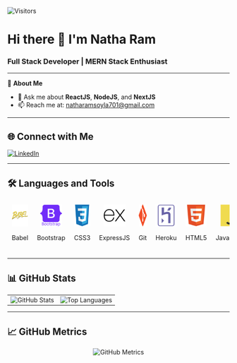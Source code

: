 ![Visitors](https://visitor-badge.laobi.icu/badge?page_id=Natharam)

# Hi there 👋 I'm Natha Ram  
### Full Stack Developer | MERN Stack Enthusiast  

---

🔹 **About Me**  
- 💬 Ask me about **ReactJS**, **NodeJS**, and **NextJS**  
- 📫 Reach me at: [natharamsoyla701@gmail.com](mailto:natharamsoyla701@gmail.com)

---

## 🌐 **Connect with Me**  
[![LinkedIn](https://img.shields.io/badge/LinkedIn-%230077B5.svg?style=flat&logo=linkedin&logoColor=white)](https://linkedin.com/in/natharam123)

---

## 🛠️ **Languages and Tools**

<div align="center">
  <div style="display: flex; flex-wrap: nowrap; overflow-x: auto; gap: 20px; padding: 10px;">
    <div style="text-align: center; width: 90px;">
      <img src="https://raw.githubusercontent.com/devicons/devicon/master/icons/babel/babel-original.svg" alt="Babel" width="50" height="50" />
      <p>Babel</p>
    </div>
    <div style="text-align: center; width: 90px;">
      <img src="https://raw.githubusercontent.com/devicons/devicon/master/icons/bootstrap/bootstrap-plain-wordmark.svg" alt="Bootstrap" width="50" height="50" />
      <p>Bootstrap</p>
    </div>
    <div style="text-align: center; width: 90px;">
      <img src="https://raw.githubusercontent.com/devicons/devicon/master/icons/css3/css3-original.svg" alt="CSS3" width="50" height="50" />
      <p>CSS3</p>
    </div>
    <div style="text-align: center; width: 90px;">
      <img src="https://raw.githubusercontent.com/devicons/devicon/master/icons/express/express-original.svg" alt="ExpressJS" width="50" height="50" />
      <p>ExpressJS</p>
    </div>
    <div style="text-align: center; width: 90px;">
      <img src="https://raw.githubusercontent.com/devicons/devicon/master/icons/git/git-original.svg" alt="Git" width="50" height="50" />
      <p>Git</p>
    </div>
    <div style="text-align: center; width: 90px;">
      <img src="https://raw.githubusercontent.com/devicons/devicon/master/icons/heroku/heroku-original.svg" alt="Heroku" width="50" height="50" />
      <p>Heroku</p>
    </div>
    <div style="text-align: center; width: 90px;">
      <img src="https://raw.githubusercontent.com/devicons/devicon/master/icons/html5/html5-original.svg" alt="HTML5" width="50" height="50" />
      <p>HTML5</p>
    </div>
    <div style="text-align: center; width: 90px;">
      <img src="https://raw.githubusercontent.com/devicons/devicon/master/icons/javascript/javascript-original.svg" alt="JavaScript" width="50" height="50" />
      <p>JavaScript</p>
    </div>
    <div style="text-align: center; width: 90px;">
      <img src="https://raw.githubusercontent.com/devicons/devicon/master/icons/mongodb/mongodb-original.svg" alt="MongoDB" width="50" height="50" />
      <p>MongoDB</p>
    </div>
    <div style="text-align: center; width: 90px;">
      <img src="https://raw.githubusercontent.com/devicons/devicon/master/icons/nextjs/nextjs-original.svg" alt="Next.js" width="50" height="50" />
      <p>Next.js</p>
    </div>
    <div style="text-align: center; width: 90px;">
      <img src="https://raw.githubusercontent.com/devicons/devicon/master/icons/nodejs/nodejs-original.svg" alt="Node.js" width="50" height="50" />
      <p>Node.js</p>
    </div>
    <div style="text-align: center; width: 90px;">
      <img src="https://raw.githubusercontent.com/devicons/devicon/master/icons/react/react-original.svg" alt="React.js" width="50" height="50" />
      <p>React.js</p>
    </div>
    <div style="text-align: center; width: 90px;">
      <img src="https://raw.githubusercontent.com/devicons/devicon/master/icons/typescript/typescript-original.svg" alt="TypeScript" width="50" height="50" />
      <p>TypeScript</p>
    </div>
    <div style="text-align: center; width: 90px;">
      <img src="https://raw.githubusercontent.com/devicons/devicon/master/icons/webpack/webpack-original.svg" alt="Webpack" width="50" height="50" />
      <p>Webpack</p>
    </div>
  </div>
</div>

---

## 📊 **GitHub Stats**  
<table>
  <tr>
    <td>
      <img src="https://github-readme-stats.vercel.app/api?username=Natharam&show_icons=true&count_private=true&theme=gruvbox" alt="GitHub Stats" />
    </td>
    <td>
      <img src="https://github-readme-stats.vercel.app/api/top-langs/?username=Natharam&layout=compact&theme=gruvbox" alt="Top Languages" />
    </td>
  </tr>
</table>

---

## 📈 **GitHub Metrics**
<p align="center">
  <img src="https://github-readme-stats.vercel.app/api?username=Natharam&show_icons=true&count_private=true&hide=prs&theme=radical" alt="GitHub Metrics" />
</p>
